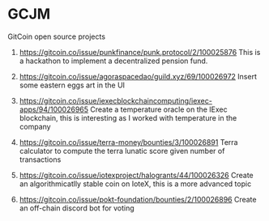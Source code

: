 # GCJM
GitCoin open source projects

1. https://gitcoin.co/issue/punkfinance/punk.protocol/2/100025876
This is a hackathon to implement a decentralized pension fund.

2. https://gitcoin.co/issue/agoraspacedao/guild.xyz/69/100026972
Insert some eastern eggs art in the UI

3. https://gitcoin.co/issue/iexecblockchaincomputing/iexec-apps/94/100026965
Create a temperature oracle on the IExec blockchain, this is interesting as I worked with temperature in the company

4. https://gitcoin.co/issue/terra-money/bounties/3/100026891
Terra calculator to compute the terra lunatic score given number of transactions

5. https://gitcoin.co/issue/iotexproject/halogrants/44/100026326
Create an algorithmicatlly stable coin on IoteX, this is a more advanced topic

6. https://gitcoin.co/issue/pokt-foundation/bounties/2/100026896
Create an off-chain discord bot for voting
